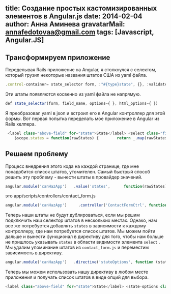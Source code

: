 title: Создание простых кастомизированных элементов в Angular.js
date: 2014-02-04
author: Анна Аминева
gravatarMail: annafedotovaa@gmail.com
tags: [Javascript, Angular.JS]
---

## Трансформируем приложение

Переделывая Rails приложение на Angular, я столкнулся с селектом, который грузил некоторые названия штатов США из yaml файла.

<!-- more -->

```javascript
.control-container= state_selector form, :"#{type}state", {}, :validate => validate, :class => %w(control--full-line) 
```
Эти штаты появляются косвенно из yaml файла не напрямую.

```javascript
def state_selector(form, field_name, options={ }, html_options={ })     states = [['', '']]     states += Countries.us_states.sort.map { |us_state_code, _| [us_state_code, us_state_code] }     form.select field_name, states, options, html_options   end 
```
Я преобразовал yaml в json и встроил его в Angular контроллер для этой формы. Вот первая попытка переделать мое приложение в Angular из Rails хелпера.

```javascript
 <label class="above-field" for="state">State</label> <select class="field" name="state" ng-model="payment.state" ng-options="state.abbreviation as state.name for state in states" required>  
    $scope.states = function(rawStates) {        return _.map(rawStates, function(abbreviation, name) {         return {abbreviation: abbreviation, name: name};       });     }({       "CA": "CALIFORNIA",        // the rest of the states       "NY": "NEW YORK"     }); 
``` 

## Решаем проблему

Процесс внедрения этого кода на каждой странице, где мне понадобится список штатов, утомителен.  Самый быстрый способ решить эту проблему - вынести штаты в провайдер значений.
```javascript
angular.module('canHazApp')   .value('states',      function(rawStates) {        return _.map(rawStates, function(abbreviation, name) {         return {abbreviation: abbreviation, name: name};       });     }({         "AK": "ALASKA",        // the rest of the states       "WY": "WYOMING"     }));  
```
это app/scripts/controllers/contact_form.js
```javascript
angular.module('canHazApp')     .controller('ContactFormCtrl', function($scope, states) { //inject the value        //lots of code        $scope.states = states }); 
```
Теперь наши штаты не будут дублироваться, если мы решим подключить наш селектор штатов в нескольких местах. Однако, нам все же потребуется добавлять `states` в зависимости к каждому контроллеру, где нам потребуется список штатов.
Мы можем пойти дальше и вынести функционал в директиву для того, чтобы нам больше не пришлось указывать `states` в области видимости элемента `select` . Мы удалим упоминание штатов из  `contact_form.js` и переместим зависимость в директиву.
```javascript
angular.module('canHazApp')   .directive('stateOptions', function (states) { //states value injected into directive context     return {       restrict: 'E',       replace: true,       scope: true,  //we want a separate child scope       template: '<select ng-options="state.abbreviation as state.name for state in states"></select>',       require: '^ngModel',       link: function(scope, element, attrs) {         scope.states = states;       }     };   });  
```
Теперь мы можем использовать нашу директиву в любом месте приложения и получать список штатов в виде опций для выбора.
```javascript
<label class="above-field" for="state">State</label> <state-options class="field" name="state" ng-model="payment.state" required></state-options> 
```
